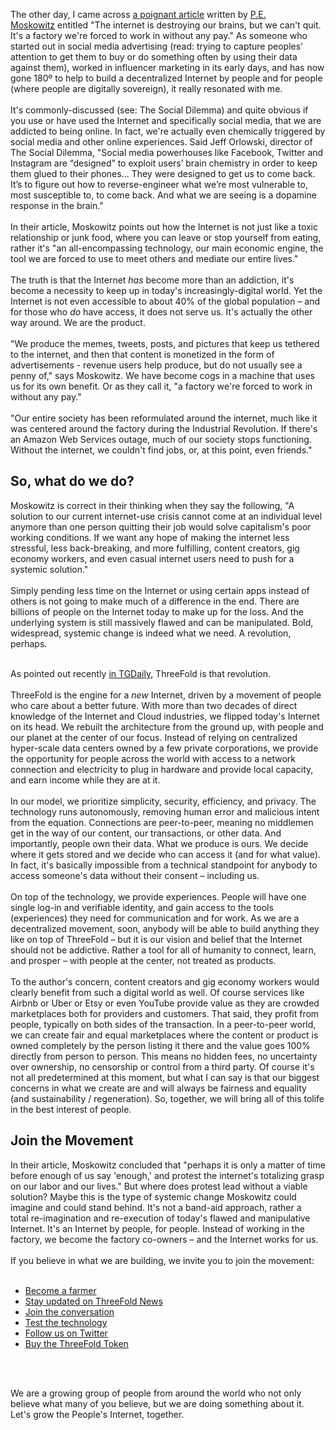 The other day, I came across [a poignant article](https://africa.businessinsider.com/strategy/the-internet-is-destroying-our-brains-but-we-cant-quit-its-a-factory-were-forced-to/z4drxf5) written by [P.E. Moskowitz](https://twitter.com/_pem_pem) entitled "The internet is destroying our brains, but we can't quit. It's a factory we're forced to work in without any pay." As someone who started out in social media advertising (read: trying to capture peoples' attention to get them to buy or do something often by using their data against them), worked in influencer marketing in its early days, and has now gone 180º to help to build a decentralized Internet by people and for people (where people are digitally sovereign), it really resonated with me.
<br/>
<br/>
It's commonly-discussed (see: The Social Dilemma) and quite obvious if you use or have used the Internet and specifically social media, that we are addicted to being online. In fact, we're actually even chemically triggered by social media and other online experiences. Said Jeff Orlowski, director of The Social Dilemma, "Social media powerhouses like Facebook, Twitter and Instagram are “designed” to exploit users’ brain chemistry in order to keep them glued to their phones... They were designed to get us to come back. It’s to figure out how to reverse-engineer what we’re most vulnerable to, most susceptible to, to come back. And what we are seeing is a dopamine response in the brain."
<br/>
<br/>
In their article, Moskowitz points out how the Internet is not just like a toxic relationship or junk food, where you can leave or stop yourself from eating, rather it's "an all-encompassing technology, our main economic engine, the tool we are forced to use to meet others and mediate our entire lives."
<br/>
<br/>
The truth is that the Internet *has* become more than an addiction, it's become a necessity to keep up in today's increasingly-digital world. Yet the Internet is not even accessible to about 40% of the global population – and for those who *do* have access, it does not serve us. It's actually the other way around. We are the product.
<br/>
<br/>
"We produce the memes, tweets, posts, and pictures that keep us tethered to the internet, and then that content is monetized in the form of advertisements - revenue users help produce, but do not usually see a penny of," says Moskowitz. We have become cogs in a machine that uses us for its own benefit. Or as they call it, "a factory we're forced to work in without any pay."
<br/>
<br/>
"Our entire society has been reformulated around the internet, much like it was centered around the factory during the Industrial Revolution. If there's an Amazon Web Services outage, much of our society stops functioning. Without the internet, we couldn't find jobs, or, at this point, even friends."

## So, what do we do?

Moskowitz is correct in their thinking when they say the following, "A solution to our current internet-use crisis cannot come at an individual level anymore than one person quitting their job would solve capitalism's poor working conditions. If we want any hope of making the internet less stressful, less back-breaking, and more fulfilling, content creators, gig economy workers, and even casual internet users need to push for a systemic solution."
<br/>
<br/>
Simply pending less time on the Internet or using certain apps instead of others is not going to make much of a difference in the end. There are billions of people on the Internet today to make up for the loss. And the underlying system is still massively flawed and can be manipulated. Bold, widespread, systemic change is indeed what we need. A revolution, perhaps.
<br/>
<br/>

As pointed out recently [in TGDaily](https://tgdaily.com/web/6-dfinity-threefold-are-leading-an-internet-decentralization-revolution/), ThreeFold is that revolution.
<br/>
<br/>
ThreeFold is the engine for a *new* Internet, driven by a movement of people who care about a better future. With more than two decades of direct knowledge of the Internet and Cloud industries, we flipped today's Internet on its head. We rebuilt the architecture from the ground up, with people and our planet at the center of our focus. Instead of relying on centralized hyper-scale data centers owned by a few private corporations, we provide the opportunity for people across the world with access to a network connection and electricity to plug in hardware and provide local capacity, and earn income while they are at it.
<br/>
<br/>
In our model, we prioritize simplicity, security, efficiency, and privacy. The technology runs autonomously, removing human error and malicious intent from the equation. Connections are peer-to-peer, meaning no middlemen get in the way of our content, our transactions, or other data. And importantly, people own their data. What we produce is ours. We decide where it gets stored and we decide who can access it (and for what value). In fact, it's basically impossible from a technical standpoint for anybody to access someone's data without their consent – including us.
<br/>
<br/>
On top of the technology, we provide experiences. People will have one single log-in and verifiable identity, and gain access to the tools (experiences) they need for communication and for work. As we are a decentralized movement, soon, anybody will be able to build anything they like on top of ThreeFold – but it is our vision and belief that the Internet should not be addictive. Rather a tool for all of humanity to connect, learn, and prosper – with people at the center, not treated as products.
<br/>
<br/>
To the author's concern, content creators and gig economy workers would clearly benefit from such a digital world as well. Of course services like Airbnb or Uber or Etsy or even YouTube provide value as they are crowded marketplaces both for providers and customers. That said, they profit from people, typically on both sides of the transaction. In a peer-to-peer world, we can create fair and equal marketplaces where the content or product is owned completely by the person listing it there and the value goes 100% directly from person to person. This means no hidden fees, no uncertainty over ownership, no censorship or control from a third party. Of course it's not all predetermined at this moment, but what I can say is that our biggest concerns in what we create are and will always be fairness and equality (and sustainability / regeneration). So, together, we will bring all of this tolife in the best interest of people.

## Join the Movement

In their article, Moskowitz concluded that "perhaps it is only a matter of time before enough of us say 'enough,' and protest the internet's totalizing grasp on our labor and our lives." But where does protest lead without a viable solution? Maybe this is the type of systemic change Moskowitz could imagine and could stand behind. It's not a band-aid approach, rather a total re-imagination and re-execution of today's flawed and manipulative Internet. It's an Internet by people, for people. Instead of working in the factory, we become the factory co-owners – and the Internet works for us.
<br/>
<br/>
If you believe in what we are building, we invite you to join the movement:
<br/>
<br/>

- [Become a farmer](https://threefold.io/farming)
- [Stay updated on ThreeFold News](https://t.me/threefoldnews)
- [Join the conversation](https://t.me/threefold)
- [Test the technology](https://t.me/threefoldtesting)
- [Follow us on Twitter](https://twitter.com/threefold_io)
- [Buy the ThreeFold Token](https://library.threefold.me/info/tfgrid/#/threefold__how_to_buy_and_sell)
<br/>
<br/>

We are a growing group of people from around the world who not only believe what many of you believe, but we are doing something about it. Let's grow the People's Internet, together.